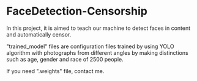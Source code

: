 # FaceDetection-Censorship

In this project, it is aimed to teach our machine to detect faces in content and automatically censor.

"trained_model" files are configuration files trained by using YOLO algorithm with photographs from different angles by making distinctions such as age, gender and race of 2500 people.


If you need ".weights" file, contact me.
